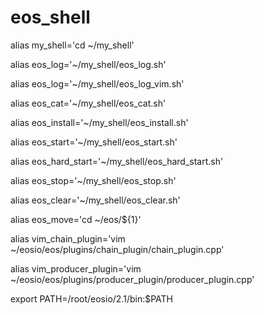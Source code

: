 # eos_shell



alias my_shell='cd ~/my_shell'

alias eos_log='~/my_shell/eos_log.sh'

alias eos_log='~/my_shell/eos_log_vim.sh'

alias eos_cat='~/my_shell/eos_cat.sh'

alias eos_install='~/my_shell/eos_install.sh'

alias eos_start='~/my_shell/eos_start.sh'

alias eos_hard_start='~/my_shell/eos_hard_start.sh'

alias eos_stop='~/my_shell/eos_stop.sh'

alias eos_clear='~/my_shell/eos_clear.sh'

alias eos_move='cd ~/eos/${1}'

alias vim_chain_plugin='vim ~/eosio/eos/plugins/chain_plugin/chain_plugin.cpp'

alias vim_producer_plugin='vim ~/eosio/eos/plugins/producer_plugin/producer_plugin.cpp'

export PATH=/root/eosio/2.1/bin:$PATH
